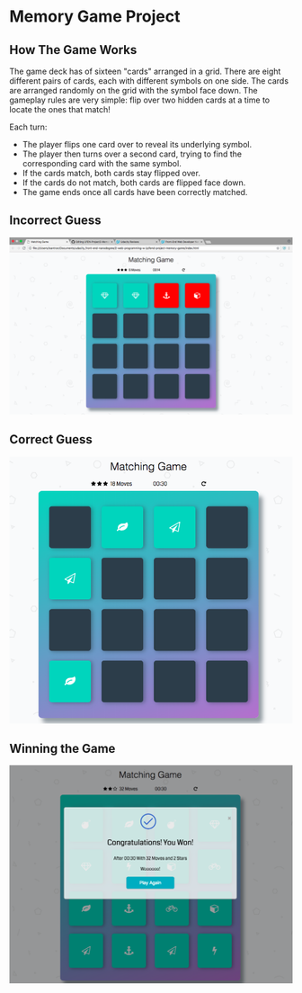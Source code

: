 # Memory Game Project

## How The Game Works
<p> The game deck has of sixteen "cards" arranged in a grid. There are eight different pairs of cards, each with different symbols on one side. The cards are arranged randomly on the grid with the symbol face down. The gameplay rules are very simple: flip over two hidden cards at a time to locate the ones that match!</p>

<p>Each turn:</p>

<ul>
  <li>The player flips one card over to reveal its underlying symbol.</li>
  <li>The player then turns over a second card, trying to find the corresponding card with the same symbol.</li>
  <li>If the cards match, both cards stay flipped over.</li>
  <li>If the cards do not match, both cards are flipped face down.</li>
  <li>The game ends once all cards have been correctly matched.</li>
</ul>

## Incorrect Guess
<p align="center">
  <img src="https://github.com/loanttran/UFEN-Project2-Memory-Game/blob/master/img/2.png">
</p>

## Correct Guess
<p align="center">
  <img src="https://github.com/loanttran/UFEN-Project2-Memory-Game/blob/master/img/1.png">
</p>

## Winning the Game
<p align="center">
  <img src="https://github.com/loanttran/UFEN-Project2-Memory-Game/blob/master/img/3.png">
</p>
